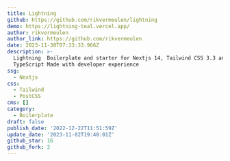 ```yaml
---
title: Lightning
github: https://github.com/rikvermeulen/lightning
demo: https://lightning-teal.vercel.app/
author: rikvermeulen
author_link: https://github.com/rikvermeulen
date: 2023-11-30T07:33:33.966Z
description: >-
  Lightning ️ Boilerplate and starter for Nextjs 14, Tailwind CSS 3.3 and
  TypeScript Made with developer experience
ssg:
  - Nextjs
css:
  - Tailwind
  - PostCSS
cms: []
category:
  - Boilerplate
draft: false
publish_date: '2022-12-22T11:51:59Z'
update_date: '2023-11-02T19:48:01Z'
github_star: 16
github_fork: 2
---
```

